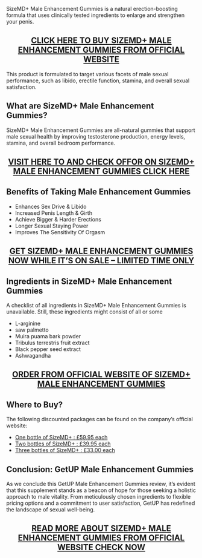 <p>SizeMD+ Male Enhancement Gummies is a natural erection-boosting formula that uses clinically tested ingredients to enlarge and strengthen your penis.</p>
<h2 style="text-align: center;"><a href="https://sale365day.com/get-sizemd-male-enhancement">CLICK HERE TO BUY SIZEMD+ MALE ENHANCEMENT GUMMIES FROM OFFICIAL WEBSITE</a></h2>
<p>This product is formulated to target various facets of male sexual performance, such as libido, erectile function, stamina, and overall sexual satisfaction.</p>
<h2 style="text-align: left;">What are SizeMD+ Male Enhancement Gummies?</h2>
<p style="text-align: left;">SizeMD+ Male Enhancement Gummies are all-natural gummies that support male sexual health by improving testosterone production, energy levels, stamina, and overall bedroom performance.</p>
<h2 style="text-align: center;"><a href="https://sale365day.com/get-sizemd-male-enhancement">VISIT HERE TO AND CHECK OFFOR ON SIZEMD+ MALE ENHANCEMENT GUMMIES CLICK HERE</a></h2>
<h2 style="text-align: left;">Benefits of Taking Male Enhancement Gummies</h2>
<ul style="text-align: left;">
<li>Enhances Sex Drive &amp; Libido</li>
<li>Increased Penis Length &amp; Girth</li>
<li>Achieve Bigger &amp; Harder Erections</li>
<li>Longer Sexual Staying Power</li>
<li>Improves The Sensitivity Of Orgasm</li>
</ul>
<h2 style="text-align: center;"><a href="https://sale365day.com/get-sizemd-male-enhancement">GET SIZEMD+ MALE ENHANCEMENT GUMMIES NOW WHILE IT&rsquo;S ON SALE &ndash; LIMITED TIME ONLY</a></h2>
<h2 style="text-align: left;">Ingredients in SizeMD+ Male Enhancement Gummies</h2>
<p style="text-align: left;">A checklist of all ingredients in SizeMD+ Male Enhancement Gummies is unavailable. Still, these ingredients might consist of all or some</p>
<ul style="text-align: left;">
<li>L-arginine</li>
<li>saw palmetto</li>
<li>Muira puama bark powder</li>
<li>Tribulus terrestris fruit extract</li>
<li>Black pepper seed extract</li>
<li>Ashwagandha</li>
</ul>
<h2 style="text-align: center;"><a href="https://sale365day.com/get-sizemd-male-enhancement">ORDER FROM OFFICIAL WEBSITE OF SIZEMD+ MALE ENHANCEMENT GUMMIES</a></h2>
<h2 style="text-align: left;">Where to Buy?</h2>
<p style="text-align: left;">The following discounted packages can be found on the company&rsquo;s official website:</p>
<ul style="text-align: left;">
<li><a href="https://sale365day.com/get-sizemd-male-enhancement">One bottle of SizeMD+ : &pound;59.95 each</a></li>
<li><a href="https://sale365day.com/get-sizemd-male-enhancement">Two bottles of SizeMD+ : &pound;39.95 each</a></li>
<li><a href="https://sale365day.com/get-sizemd-male-enhancement">Three bottles of SizeMD+ : &pound;33.00 each</a></li>
</ul>
<h2 style="text-align: left;">Conclusion: GetUP Male Enhancement Gummies</h2>
<p style="text-align: left;">As we conclude this GetUP Male Enhancement Gummies review, it&rsquo;s evident that this supplement stands as a beacon of hope for those seeking a holistic approach to male vitality. From meticulously chosen ingredients to flexible pricing options and a commitment to user satisfaction, GetUP has redefined the landscape of sexual well-being.</p>
<h2 style="text-align: center;"><a href="https://sale365day.com/get-sizemd-male-enhancement">READ MORE ABOUT SIZEMD+ MALE ENHANCEMENT GUMMIES FROM OFFICIAL WEBSITE CHECK NOW</a></h2>
